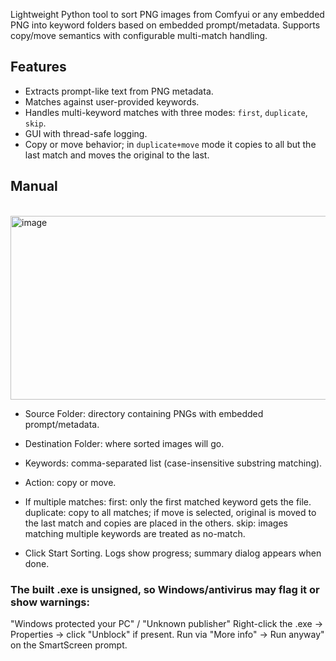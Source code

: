 Lightweight Python tool to sort PNG images from Comfyui or any embedded PNG into keyword folders based on embedded prompt/metadata. Supports copy/move semantics with configurable multi-match handling.

## Features
- Extracts prompt-like text from PNG metadata.
- Matches against user-provided keywords.
- Handles multi-keyword matches with three modes: `first`, `duplicate`, `skip`.
- GUI with thread-safe logging.
- Copy or move behavior; in `duplicate+move` mode it copies to all but the last match and moves the original to the last.

## Manual
<br>
<img width="592" height="294" alt="image" src="https://github.com/user-attachments/assets/40b6efa6-d504-4620-9c3e-41d881a12a86" />

- Source Folder: directory containing PNGs with embedded prompt/metadata.
- Destination Folder: where sorted images will go.
    
- Keywords: comma-separated list (case-insensitive substring matching).

- Action: copy or move.

- If multiple matches:
    first: only the first matched keyword gets the file.
    duplicate: copy to all matches; if move is selected, original is moved to the last match and copies are placed in the others.
    skip: images matching multiple keywords are treated as no-match.

- Click Start Sorting. Logs show progress; summary dialog appears when done.



### The built .exe is unsigned, so Windows/antivirus may flag it or show warnings:

"Windows protected your PC" / "Unknown publisher"
Right-click the .exe → Properties → click "Unblock" if present.
Run via "More info" → Run anyway" on the SmartScreen prompt.
